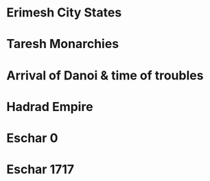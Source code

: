 # 
# Erimesh City States
# Taresh Monarchies
# Arrival of Danoi & time of troubles
# Hadrad Empire 
# Eschar 0
# Eschar 1717